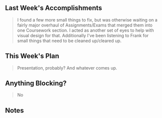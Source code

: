 ## Last Week's Accomplishments

> I found a few more small things to fix, but was otherwise waiting on a fairly major overhaul of Assignments/Exams that merged them into one Coursework section. I acted as another set of eyes to help with visual design for that. Additionally I've been listening to Frank for small things that need to be cleaned up/cleared up.

## This Week's Plan

> Presentation, probably? And whatever comes up.

## Anything Blocking?

> No

## Notes

> 
